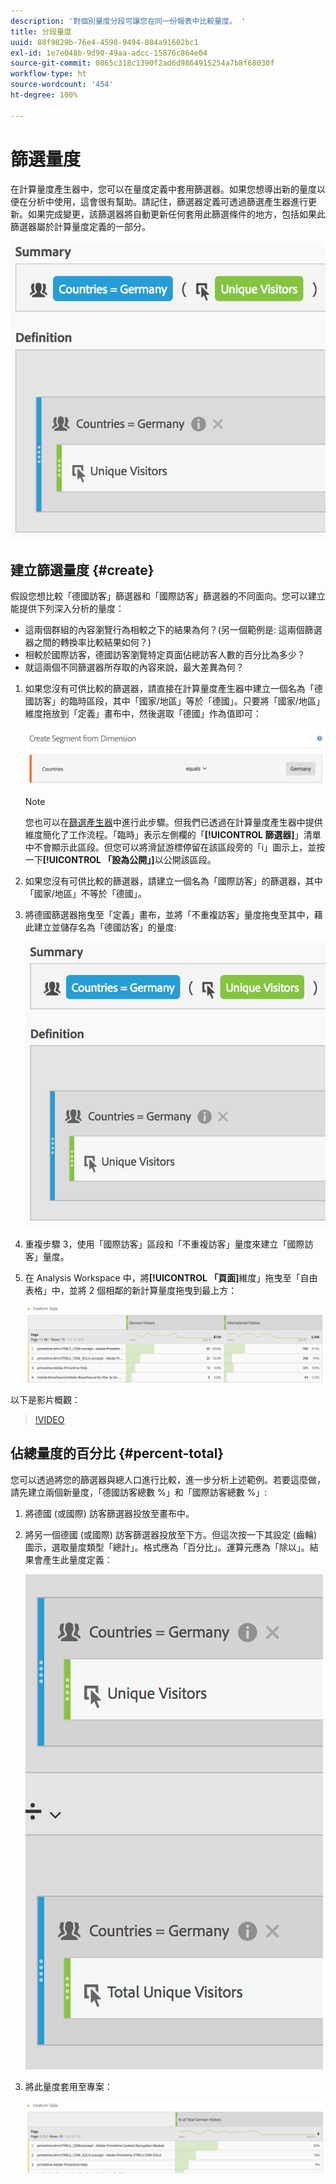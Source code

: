 ```yaml
---
description: '對個別量度分段可讓您在同一份報表中比較量度。 '
title: 分段量度
uuid: 88f9829b-76e4-4598-9494-084a91602bc1
exl-id: 1e7e048b-9d90-49aa-adcc-15876c864e04
source-git-commit: 0865c318c1390f2ad6d9864915254a7b8f68030f
workflow-type: ht
source-wordcount: '454'
ht-degree: 100%

---
```


# 篩選量度

在計算量度產生器中，您可以在量度定義中套用篩選器。如果您想導出新的量度以便在分析中使用，這會很有幫助。請記住，篩選器定義可透過篩選產生器進行更新。如果完成變更，該篩選器將自動更新任何套用此篩選條件的地方，包括如果此篩選器屬於計算量度定義的一部分。

![](assets/german-visitors.png)

## 建立篩選量度 {#create}

假設您想比較「德國訪客」篩選器和「國際訪客」篩選器的不同面向。您可以建立能提供下列深入分析的量度：

* 這兩個群組的內容瀏覽行為相較之下的結果為何？(另一個範例是: 這兩個篩選器之間的轉換率比較結果如何？)
* 相較於國際訪客，德國訪客瀏覽特定頁面佔總訪客人數的百分比為多少？
* 就這兩個不同篩選器所存取的內容來說，最大差異為何？

1. 如果您沒有可供比較的篩選器，請直接在計算量度產生器中建立一個名為「德國訪客」的臨時區段，其中「國家/地區」等於「德國」。只要將「國家/地區」維度拖放到「定義」畫布中，然後選取「德國」作為值即可：

   ![](assets/segment-from-dimension.png)

   >[!NOTE]
   >
   >您也可以在[篩選產生器](/help/components/filters/create-filters.md)中進行此步驟。但我們已透過在計算量度產生器中提供維度簡化了工作流程。「臨時」表示左側欄的「**[!UICONTROL 篩選器]**」清單中不會顯示此區段。但您可以將滑鼠游標停留在該區段旁的「i」圖示上，並按一下&#x200B;**[!UICONTROL 「設為公開」]**&#x200B;以公開該區段。

1. 如果您沒有可供比較的篩選器，請建立一個名為「國際訪客」的篩選器，其中「國家/地區」不等於「德國」。
1. 將德國篩選器拖曳至「定義」畫布，並將「不重複訪客」量度拖曳至其中，藉此建立並儲存名為「德國訪客」的量度:

   ![](assets/german-visitors.png)

1. 重複步驟 3，使用「國際訪客」區段和「不重複訪客」量度來建立「國際訪客」量度。
1. 在 Analysis Workspace 中，將&#x200B;**[!UICONTROL 「頁面]**&#x200B;維度」拖曳至「自由表格」中，並將 2 個相鄰的新計算量度拖曳到最上方：

   ![](assets/workspace-pages.png)

以下是影片概觀：

>[!VIDEO](https://video.tv.adobe.com/v/25407/?quality=12)

## 佔總量度的百分比 {#percent-total}

您可以透過將您的篩選器與總人口進行比較，進一步分析上述範例。若要這麼做，請先建立兩個新量度，「德國訪客總數 %」和「國際訪客總數 %」:

1. 將德國 (或國際) 訪客篩選器投放至畫布中。
1. 將另一個德國 (或國際) 訪客篩選器投放至下方。但這次按一下其設定 (齒輪) 圖示，選取量度類型「總計」。格式應為「百分比」。運算元應為「除以」。結果會產生此量度定義：

   ![](assets/cm_metric_total.png)

1. 將此量度套用至專案：

   ![](assets/cm_percent_total.png)
